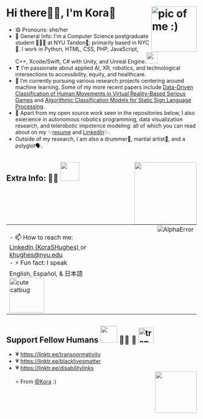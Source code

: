 <!--  hello :3  -->
# Hi there👋🏽, I'm Kora🌸 <img src="https://raw.githubusercontent.com/AlphaError/AlphaError/master/heyitsme-new.png" width=120 alt="pic of me :)" align=right>
  - 😄 Pronouns: she/her 
  - 💬 General Info: I'm a Computer Science postgraduate student 👩🏽‍💻 at NYU Tandon💜; primarily based in NYC🌃. I work in Python, HTML, CSS, PHP, JavaScript, C++, Xcode/Swift, C# with Unity, and Unreal Engine.<img src="https://media.giphy.com/media/WUlplcMpOCEmTGBtBW/giphy.gif" width="30">
  - ❣ I'm passionate about applied AI, XR, robotics, and technological intersections to accessibility, equity, and healthcare.
  - 🔭 I’m currently pursuing various research projects centering around machine learning. Some of my more recent papers include <a href="https://games.jmir.org/2022/1/e27597">Data-Driven Classification of Human Movements in Virtual Reality–Based Serious Games</a> and <a href="https://www.linkedin.com/posts/korashughes_algorithmic-classification-models-for-sign-activity-7007154391946305536-T1fT?utm_source=share&utm_medium=member_desktop">Algorithmic Classification Models for Static Sign Language Processing</a>.
  - 📝 Apart from my open source work seen in the repositories below, I also exierience in autonomous robotics programming, data visualization research, and telerobotic impotence modeling: all of which you can read about on my ✨<a href="https://docs.google.com/document/d/18UB7Kj1QnymrQ_7jpJONIZEUom4TYSEqk-FB1N519U0/edit?usp=sharing">resume</a> and <a href="https://www.linkedin.com/in/korashughes/">LinkedIn</a>✨.
  - Outside of my research, I am also a drummer🍗, martial artist🥋, and a polyglot🗣️.
  
## Extra Info: 💁🏽 <img src="https://media.giphy.com/media/VgCDAzcKvsR6OM0uWg/giphy.gif" width="50">   <img src="https://media.giphy.com/media/vUUAX04g3fto4/giphy.gif" width=165 align=right>
  <table><tr><td valign="top" width="45.71%">
    <br> - 📫 How to reach me: <a href = "http://linkedin.com/in/korashughes/"> LinkedIn (KoraSHughes) <a/> or <a href="http://malito:khughes@nyu.edu"> khughes@nyu.edu </a></br>
    - ⚡ Fun fact: I speak English, Español, & 日本語 <img src="https://media.giphy.com/media/CL4ugoXsNnEjK/giphy.gif" width=92 alt="cute catbug">
  </td><td valign="top" width="54.29%">
    <img src="https://github-readme-stats.vercel.app/api?username=AlphaError&show_icons=true" alt="AlphaError" align=right />
  </td></tr></table>

## Support Fellow Humans <img src="https://media.giphy.com/media/LnQjpWaON8nhr21vNW/giphy.gif" width="45"> 🏳️‍🌈 🤎 <img src="https://bloximages.newyork1.vip.townnews.com/breezejmu.org/content/tncms/assets/v3/editorial/a/89/a897b63c-eae7-11e9-a730-3fd6fe949eb0/5d9e64fdccbf2.image.png?resize=1200%2C1200" width=40 alt="trans rights"/>
  - 💗 https://linktr.ee/transnormativity
  - 💗 https://linktr.ee/blacklivesmatter
  - 💗 https://linktr.ee/disabilitylinks
<br><img src="https://media.giphy.com/media/WRZWkySp8IW2AoDC86/giphy.gif" width=110 align=right><br/>
⭐️ From [@Kora](https://github.com/AlphaError) :)
